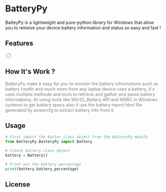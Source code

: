 <!-- GitHub README.md -->

<h1>BatteryPy</h1>

<p>
BatteyPy is a lightweight and pure-python library for Windows that allow you to retreive your device battery information and status so easy and fast !
</p>

<h2>Features</h2>
<input type="checkbox">

<h2>How It's Work ?</h2>
<p1 style="color: gray;">BatteryPy make it easy for you to monitor the battery infromations such as battery health and much more from any laptop device uses a battery,  it's uses multiple methods and tools to retrieve and gather and parse battery informations, its using tools like Win32_Battery API and WMIC in Windows systems to get battery specs also it use the battery report html file generated by powercfg to extract battery info from it.
</p1>


Usage
-----
~~~python
# First import the Batter class object from the BatteryPy module
from BatteryPy.BatteryPy import Battery

# Create battery class object
battery = Battery()

# Print out the battery percentage
print(battery.battery_percentage)

~~~

<h2>License</h2>
